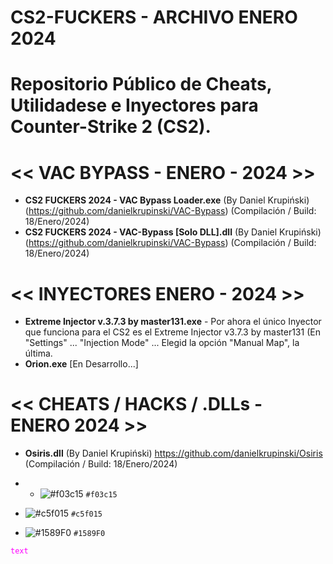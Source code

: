 # CS2-FUCKERS - ARCHIVO ENERO 2024
# Repositorio Público de Cheats, Utilidadese e Inyectores para Counter-Strike 2 (CS2).

# << VAC BYPASS - ENERO - 2024 >>
- **CS2 FUCKERS 2024 - VAC Bypass Loader.exe** (By Daniel Krupiński) (https://github.com/danielkrupinski/VAC-Bypass) (Compilación / Build: 18/Enero/2024)
- **CS2 FUCKERS 2024 - VAC-Bypass [Solo DLL].dll** (By Daniel Krupiński) (https://github.com/danielkrupinski/VAC-Bypass) (Compilación / Build: 18/Enero/2024)

# << INYECTORES ENERO - 2024 >>
- **Extreme Injector v.3.7.3 by master131.exe** - Por ahora el único Inyector que funciona para el CS2 es el Extreme Injector v3.7.3 by master131 (En "Settings" ... "Injection Mode" ... Elegid la opción "Manual Map", la última.
- **Orion.exe** [En Desarrollo...]
 
# << CHEATS / HACKS / .DLLs - ENERO 2024 >>
- **Osiris.dll** (By Daniel Krupiński) https://github.com/danielkrupinski/Osiris (Compilación / Build: 18/Enero/2024)

- - ![#f03c15](https://placehold.co/15x15/f03c15/f03c15.png) `#f03c15`
- ![#c5f015](https://placehold.co/15x15/c5f015/c5f015.png) `#c5f015`
- ![#1589F0](https://placehold.co/15x15/1589F0/1589F0.png) `#1589F0`


<code style="color : fuchsia">text</code>
